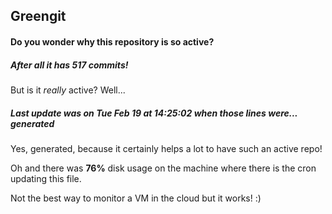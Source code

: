 ## Greengit

#### Do you wonder why this repository is so active?

##### After all it has 517 commits!

But is it *really* active? Well...

##### Last update was on Tue Feb 19 at 14:25:02 when those lines were... generated

Yes, generated, because it certainly helps a lot to have such an active repo!

Oh and there was **76%** disk usage on the machine
where there is the cron updating this file.

Not the best way to monitor a VM in the cloud but it works! :)
